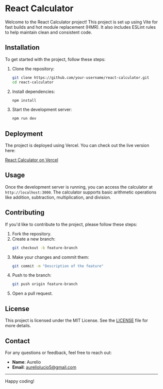 # React Calculator

Welcome to the React Calculator project! This project is set up using Vite for fast builds and hot module replacement (HMR). It also includes ESLint rules to help maintain clean and consistent code.

## Installation

To get started with the project, follow these steps:

1. Clone the repository:

   ```bash
   git clone https://github.com/your-username/react-calculator.git
   cd react-calculator
   ```

2. Install dependencies:

   ```bash
   npm install
   ```

3. Start the development server:
   ```bash
   npm run dev
   ```

## Deployment

The project is deployed using Vercel. You can check out the live version here:

[React Calculator on Vercel](https://aurelio-calculator.vercel.app)

## Usage

Once the development server is running, you can access the calculator at `http://localhost:3000`. The calculator supports basic arithmetic operations like addition, subtraction, multiplication, and division.

## Contributing

If you'd like to contribute to the project, please follow these steps:

1. Fork the repository.
2. Create a new branch:
   ```bash
   git checkout -b feature-branch
   ```
3. Make your changes and commit them:
   ```bash
   git commit -m "Description of the feature"
   ```
4. Push to the branch:
   ```bash
   git push origin feature-branch
   ```
5. Open a pull request.

## License

This project is licensed under the MIT License. See the [LICENSE](LICENSE) file for more details.

## Contact

For any questions or feedback, feel free to reach out:

- **Name**: Aurelio
- **Email**: aureliolucio5@gmail.com

---

Happy coding!
